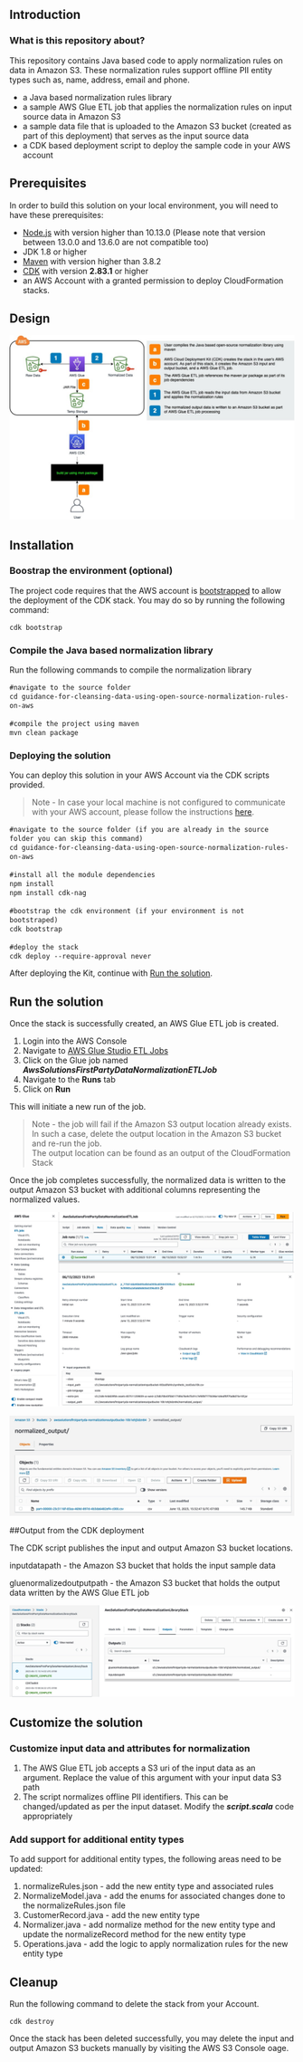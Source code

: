 ## Introduction

### What is this repository about?

This repository contains Java based code to apply normalization rules on data in Amazon S3. These normalization rules support offline PII entity types such as, name, address, email and phone. 

* a Java based normalization rules library
* a sample AWS Glue ETL job that applies the normalization rules on input source data in Amazon S3
* a sample data file that is uploaded to the Amazon S3 bucket (created as part of this deployment) that serves as the input source data
* a CDK based deployment script to deploy the sample code in your AWS account

## Prerequisites

In order to build this solution on your local environment, you will need to have these prerequisites:

* [Node.js](https://nodejs.org/en/) with version higher than 10.13.0 (Please note that version between 13.0.0 and 13.6.0 are not compatible too)
* JDK 1.8 or higher
* [Maven](https://maven.apache.org/download.cgi) with version higher than 3.8.2
* [CDK](https://docs.aws.amazon.com/cdk/v2/guide/getting_started.html#getting_started_prerequisites) with version <b>2.83.1</b> or higher
* an AWS Account with a granted permission to deploy CloudFormation stacks.

## Design

![Architecture](assets/architecture.jpg)

## Installation

### Boostrap the environment (optional)

The project code requires that the AWS account is [bootstrapped](https://docs.aws.amazon.com/cdk/v2/guide/bootstrapping.html) to allow the deployment of the CDK stack. You may do so by running the following command:

~~~
cdk bootstrap
~~~


### Compile the Java based normalization library
Run the following commands to compile the normalization library
~~~
#navigate to the source folder
cd guidance-for-cleansing-data-using-open-source-normalization-rules-on-aws

#compile the project using maven
mvn clean package
~~~


### Deploying the solution

You can deploy this solution in your AWS Account via the CDK scripts provided.
> Note - In case your local machine is not configured to communicate with your AWS account, please follow the instructions [here](https://docs.aws.amazon.com/cli/latest/userguide/cli-authentication-short-term.html).
~~~
#navigate to the source folder (if you are already in the source folder you can skip this command)
cd guidance-for-cleansing-data-using-open-source-normalization-rules-on-aws

#install all the module dependencies
npm install
npm install cdk-nag

#bootstrap the cdk environment (if your environment is not bootstraped)
cdk bootstrap

#deploy the stack
cdk deploy --require-approval never
~~~

After deploying the Kit, continue with [Run the solution](#run-the-solution).


## Run the solution

Once the stack is successfully created, an AWS Glue ETL job is created.
1. Login into the AWS Console
2. Navigate to [AWS Glue Studio ETL Jobs](https://us-west-2.console.aws.amazon.com/gluestudio/home)
3. Click on the Glue job named ***AwsSolutionsFirstPartyDataNormalizationETLJob***
4. Navigate to the **Runs** tab
5. Click on **Run**

This will initiate a new run of the job.
>Note - the job will fail if the Amazon S3 output location already exists. In such a case, delete the output location in the Amazon S3 bucket and re-run the job.
> <br>The output location can be found as an output of the CloudFormation Stack  

Once the job completes successfully, the normalized data is written to the output Amazon S3 bucket with additional columns representing the normalized values.

![AWS Glue ETL Job Run](assets/glue_run.jpg)

![Amazon S3 Output Data](assets/s3_output.jpg)

##Output from the CDK deployment

The CDK script publishes the input and output Amazon S3 bucket locations.

inputdatapath - the Amazon S3 bucket that holds the input sample data

gluenormalizedoutputpath - the Amazon S3 bucket that holds the output data written by the AWS Glue ETL job 

![Output](assets/cfn-output.jpg)

## Customize the solution

### Customize input data and attributes for normalization
1. The AWS Glue ETL job accepts a S3 uri of the input data as an argument. Replace the value of this argument with your input data S3 path
2. The script normalizes offline PII identifiers. This can be changed/updated as per the input dataset. Modify the ***script.scala*** code appropriately

### Add support for additional entity types
To add support for additional entity types, the following areas need to be updated:
1. normalizeRules.json - add the new entity type and associated rules
2. NormalizeModel.java - add the enums for associated changes done to the normalizeRules.json file
3. CustomerRecord.java - add the new entity type
4. Normalizer.java - add normalize method for the new entity type and update the normalizeRecord method for the new entity type
5. Operations.java - add the logic to apply normalization rules for the new entity type 


## Cleanup

Run the following command to delete the stack from your Account.

```
cdk destroy
```

Once the stack has been deleted successfully, you may delete the input and output Amazon S3 buckets manually by visiting the AWS S3 Console oage.   